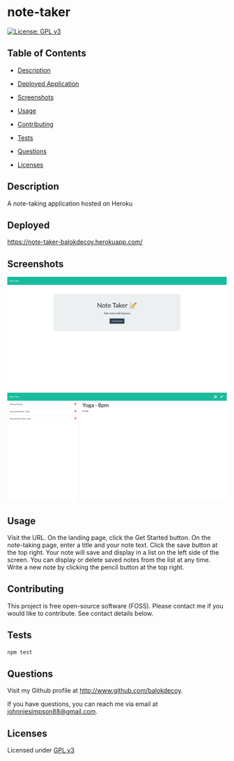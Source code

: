 # note-taker

  [![License: GPL v3](https://img.shields.io/badge/License-GPLv3-blue.svg)](https://www.gnu.org/licenses/gpl-3.0)

  ## Table of Contents

  - [Description](#description)

  - [Deployed Application](#deployed)

  - [Screenshots](#screenshots)

  - [Usage](#usage)

  - [Contributing](#contributing)

  - [Tests](#tests)

  - [Questions](#questions)

  - [Licenses](#licenses)

  ## Description

  A note-taking application hosted on Heroku

  ## Deployed

 https://note-taker-balokdecoy.herokuapp.com/

 ## Screenshots

 ![Landing Page](./screenshots/landing-page.png)

 ![Note Page](./screenshots/note-page.png)
 
  ## Usage

  Visit the URL. On the landing page, click the Get Started button. On the note-taking page, enter a title and your note text. Click the save button at the top right. Your note will save and display in a list on the left side of the screen. You can display or delete saved notes from the list at any time. Write a new note by clicking the pencil button at the top right.

  ## Contributing

  This project is free open-source software (FOSS). Please contact me if you would like to contribute. See contact details below.

  ## Tests

  ```bash
  npm test

  ```
  ## Questions

  Visit my Github profile at http://www.github.com/balokdecoy.

  If you have questions, you can reach me via email at johnniesimpson88@gmail.com.

  ## Licenses
 Licensed under [GPL v3](https://www.gnu.org/licenses/gpl-3.0)


